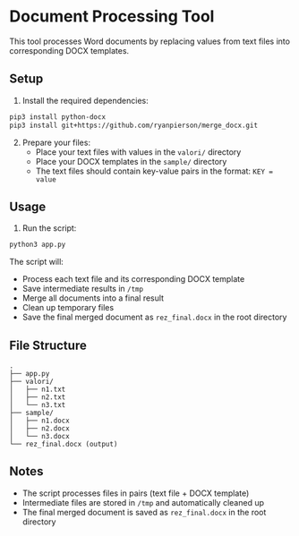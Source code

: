 # Document Processing Tool

This tool processes Word documents by replacing values from text files into corresponding DOCX templates.

## Setup

1. Install the required dependencies:
```bash
pip3 install python-docx
pip3 install git+https://github.com/ryanpierson/merge_docx.git
```

2. Prepare your files:
   - Place your text files with values in the `valori/` directory
   - Place your DOCX templates in the `sample/` directory
   - The text files should contain key-value pairs in the format: `KEY = value`

## Usage

1. Run the script:
```bash
python3 app.py
```

The script will:
- Process each text file and its corresponding DOCX template
- Save intermediate results in `/tmp`
- Merge all documents into a final result
- Clean up temporary files
- Save the final merged document as `rez_final.docx` in the root directory

## File Structure

```
.
├── app.py
├── valori/
│   ├── n1.txt
│   ├── n2.txt
│   └── n3.txt
├── sample/
│   ├── n1.docx
│   ├── n2.docx
│   └── n3.docx
└── rez_final.docx (output)
```

## Notes

- The script processes files in pairs (text file + DOCX template)
- Intermediate files are stored in `/tmp` and automatically cleaned up
- The final merged document is saved as `rez_final.docx` in the root directory